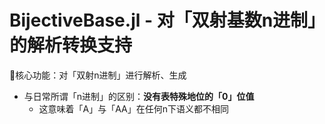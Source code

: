 <!-- ⚠️该文件由 `BijectiveBase.ipynb` 自动生成于 2024-01-31T14:28:00.920，无需手动修改 -->
# BijectiveBase.jl - 对「双射基数n进制」的解析转换支持

🎯核心功能：对「双射n进制」进行解析、生成

- 与日常所谓「n进制」的区别：**没有表特殊地位的「0」位值**
  - 这意味着「A」与「AA」在任何n下语义都不相同
